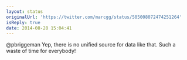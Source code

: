 ```yaml
---
layout: status
originalUrl: 'https://twitter.com/marcgg/status/505008072474251264'
isReply: true
date: 2014-08-28 15:04:41
---
```


@pbriggeman Yep, there is no unified source for data like that. Such a waste of time for everybody!
